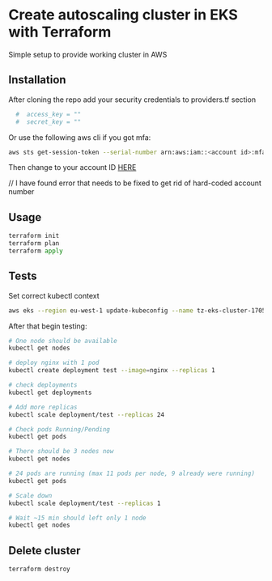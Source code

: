 # Create autoscaling cluster in EKS with Terraform

Simple setup to provide working cluster in AWS
## Installation

After cloning the repo add your security credentials to providers.tf section

```bash
  #  access_key = ""
  #  secret_key = ""
```
Or use the following aws cli if you got mfa:

```bash
aws sts get-session-token --serial-number arn:aws:iam::<account id>:mfa/<user> --token-code <mfa code>
```
Then change to your account ID [HERE](https://github.com/wsp-git/tf-eks-asg-cluster/blob/6afc7c66f310b1719fc88b89165835bf0258058d/cluster-autoscaler-chart-values.yaml#L10)

// I have found error that needs to be fixed to get rid of hard-coded account number

## Usage
```python
terraform init
terraform plan
terraform apply
```

## Tests
Set correct kubectl context
```bash
aws eks --region eu-west-1 update-kubeconfig --name tz-eks-cluster-1705v1
```
After that begin testing:
```bash
# One node should be available
kubectl get nodes

# deploy nginx with 1 pod
kubectl create deployment test --image=nginx --replicas 1

# check deployments
kubectl get deployments

# Add more replicas
kubectl scale deployment/test --replicas 24

# Check pods Running/Pending
kubectl get pods

# There should be 3 nodes now
kubectl get nodes

# 24 pods are running (max 11 pods per node, 9 already were running)
kubectl get pods

# Scale down
kubectl scale deployment/test --replicas 1

# Wait ~15 min should left only 1 node
kubectl get nodes
```

## Delete cluster

```bash
terraform destroy
```
